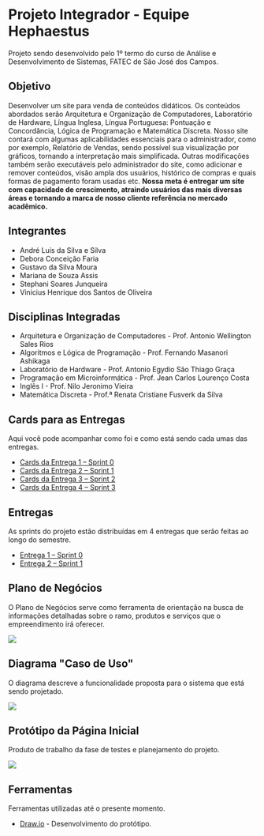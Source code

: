 

# Projeto Integrador - Equipe Hephaestus
Projeto sendo desenvolvido pelo 1º termo do curso de Análise e Desenvolvimento de Sistemas, FATEC de São José dos Campos.

## Objetivo
Desenvolver um site para venda de conteúdos didáticos. Os conteúdos abordados serão Arquitetura e Organização de Computadores, Laboratório de Hardware, Língua Inglesa, Língua Portuguesa: Pontuação e Concordância, Lógica de Programação e Matemática Discreta.  Nosso site contará com algumas aplicabilidades essenciais para o administrador, como por exemplo, Relatório de Vendas, sendo possível sua visualização por gráficos, tornando a interpretação mais simplificada. Outras modificações também serão executáveis pelo administrador do site, como adicionar e remover conteúdos, visão ampla dos usuários, histórico de compras e quais formas de pagamento foram usadas etc. 
**Nossa meta é entregar um site com capacidade de crescimento, atraindo usuários das mais diversas áreas e tornando a marca de nosso cliente referência no mercado acadêmico.**

## Integrantes
- André Luís da Silva e Silva
- Debora Conceição Faria
- Gustavo da Silva Moura 
- Mariana de Souza Assis
- Stephani Soares Junqueira
- Vinicius Henrique dos Santos de Oliveira

## Disciplinas Integradas
- Arquitetura e Organização de Computadores - Prof. Antonio Wellington Sales Rios   
- Algoritmos e Lógica de Programação - Prof. Fernando Masanori Ashikaga 
- Laboratório de Hardware - Prof. Antonio Egydio São Thiago Graça
- Programação em Microinformática - Prof. Jean Carlos Lourenço Costa
- Inglês I  - Prof. Nilo Jeronimo Vieira
-  Matemática Discreta  -  Prof.ª Renata Cristiane Fusverk da  Silva

## Cards para as Entregas
Aqui você pode acompanhar como foi e como está sendo cada umas das entregas.

- [Cards da Entrega 1 – Sprint 0]( https://github.com/AndreSilva358/Hephaestus---Projeto-Integrador/projects/2)
- [Cards da Entrega 2 – Sprint 1]( https://github.com/AndreSilva358/Hephaestus---Projeto-Integrador/projects/1)
- [Cards da Entrega 3 – Sprint 2]( https://github.com/AndreSilva358/Hephaestus---Projeto-Integrador/projects/3)
- [Cards da Entrega 4 – Sprint 3](https://github.com/AndreSilva358/Hephaestus---Projeto-Integrador/projects/4)


## Entregas
As sprints do projeto estão distribuídas em 4 entregas que serão feitas ao longo do semestre.

- [Entrega 1 – Sprint 0]( https://github.com/AndreSilva358/Hephaestus---Projeto-Integrador/tree/Sprint-0/Sprint%200)
- [Entrega 2 – Sprint 1]( https://github.com/AndreSilva358/Hephaestus---Projeto-Integrador/tree/Sprint-0/Sprint-1)


## Plano de Negócios
O Plano de Negócios serve como ferramenta de orientação na busca de informações detalhadas sobre o ramo, produtos e serviços que o empreendimento irá oferecer.

![](https://github.com/AndreSilva358/Hephaestus---Projeto-Integrador/blob/Sprint-0/Sprint%200/Plano%20de%20Neg%C3%B3cio.png?raw=true)

## Diagrama "Caso de Uso"
O diagrama descreve a funcionalidade proposta para o sistema que está sendo projetado.

![](https://github.com/AndreSilva358/Hephaestus---Projeto-Integrador/blob/Sprint-0/Sprint%200/Diagrama%20caso%20de%20uso.png?raw=true)

## Protótipo da Página Inicial
Produto de trabalho da fase de testes e planejamento do projeto.

![](https://github.com/AndreSilva358/Hephaestus---Projeto-Integrador/blob/Sprint-0/Sprint%200/P%C3%A1gina%20inicial.png?raw=true)

## Ferramentas
Ferramentas utilizadas até o presente momento.

- [Draw.io]( https://app.diagrams.net/) - Desenvolvimento do protótipo.
